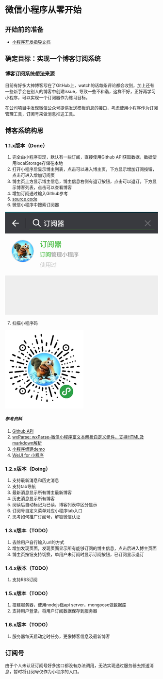 # 微信小程序从零开始

## 开始前的准备
- [小程序开发指导文档](https://mp.weixin.qq.com/debug/wxadoc/dev/)

## 确定目标：实现一个博客订阅系统
### 博客订阅系统想法来源
目前有好多大神博客写在了GitHub上，watch的话每条评论都会收到，加上还有一些新手会在别人的博客中创建issue，导致一些不和谐，这样不好，正好再学习小程序，可以实现一个订阅器作为练习目标。

在公司项目中发现微信公众号提供发送模板消息的接口，考虑使用小程序作为订阅管理工具，订阅号来做消息推送工具。

## 博客系统构思
### 1.1.x版本（Done）
1. 完全由小程序实现，默认有一些订阅，直接使用Github API获取数据，数据使用localStorage存储在本地
2. 打开小程序后显示博主列表，点击可以进入博主页，下方显示增加订阅按钮，点击可进入增加订阅页
3. 博主页上方显示博主信息，博主信息右侧有退订按钮，点击可以退订。下方显示博客列表，点击可以查看博客
4. 增加订阅通过输入Github参考
5. [source code](https://github.com/gtUserName/goblin-gaboratory/releases/tag/1.1.0)
6. 微信小程序中搜索订阅器

![微信小程序中搜索订阅器](./img/search-wxapp.png)

7. 扫描小程序码

![小程序码](./img/wxapp-code.jpg)

##### 参考资料
1. [Github API](https://developer.github.com/v3/)
2. [wxParse: wxParse-微信小程序富文本解析自定义组件，支持HTML及markdown解析](https://github.com/icindy/wxParse)
3. [小程序组建demo](https://mp.weixin.qq.com/debug/wxadoc/dev/demo.html)
4. [WeUI for 小程序](https://github.com/weui/weui-wxss)

### 1.2.x版本（Doing）
1. 支持最新消息和历史消息
2. 支持tab导航
3. 最新消息显示所有博主最新博客
4. 历史消息显示所有博客
5. 阅读后自动标记为已读，博客列表中区分显示
6. 订阅号自定义菜单对应小程序tab入口
7. 思考如何推广订阅号，解锁微信认证

### 1.3.x版本（TODO）
1. 去除用户自行输入url的方式
2. 增加发现页面，发现页面显示所有能够订阅的博主信息，点击后进入博主页面
3. 博主页按钮支持切换，单用户未订阅时显示订阅按钮，已订阅显示退订

### 1.4.x版本（TODO）
1. 支持RSS订阅

### 1.5.x版本（TODO）
1. 搭建服务器，使用nodejs做api server，mongoose做数据库
2. 支持用户登录，将用户订阅数据保存到服务器

### 1.6.x版本（TODO）
1. 服务器每天启动定时任务，更像博客信息及最新博客

## 订阅号
由于个人未认证订阅号好多接口都没有办法调用，无法实现通过服务器去推送消息，暂时将订阅号仅作为小程序的入口。